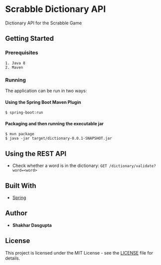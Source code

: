 # Scrabble Dictionary API

Dictionary API for the Scrabble Game

## Getting Started

### Prerequisites
```
1. Java 8
2. Maven
```

### Running
The application can be run in two ways:

#### Using the Spring Boot Maven Plugin
```
$ spring-boot:run
```

#### Packaging and then running the executable jar
```
$ mvn package
$ java -jar target/dictionary-0.0.1-SNAPSHOT.jar
```

## Using the REST API
* Check whether a word is in the dictionary: `GET /dictionary/validate?word=<word>`

## Built With
* [Spring](http://spring.io/)

## Author
* **Shakhar Dasgupta**

## License
This project is licensed under the MIT License - see the [LICENSE](LICENSE) file for details.

